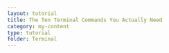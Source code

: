 ```yaml
---
layout: tutorial
title: The Ten Terminal Commands You Actually Need
category: my-content
type: tutorial
folder: Terminal
---
```

